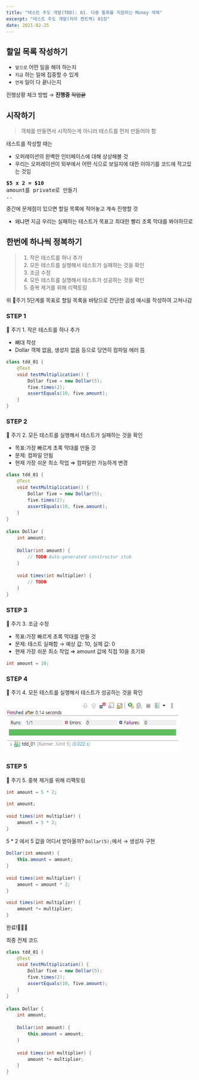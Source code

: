 ```yaml
---
title: "테스트 주도 개발(TDD): 01. 다중 통화를 지원하는 Money 객체"
excerpt: "테스트 주도 개발(저자 켄트백) 01장"
date: 2021-02-25
---
```


## 할일 목록 작성하기

- `앞으로` 어떤 일을 해야 하는지
- `지금` 하는 일에 집중할 수 있게
- `언제` 일이 다 끝나는지

진행상황 체크 방법 → **진행중** ~~작업끝~~

## 시작하기

> 객체를 만들면서 시작하는게 아니라 테스트를 먼저 만들어야 함

테스트를 작성할 때는

- 오퍼레이션의 완벽한 인터페이스에 대해 상상해볼 것
- 우리는 오퍼레이션이 외부에서 어떤 식으로 보일지에 대한 이야기를 코드에 적고있는 것임

<pre>
<b>$5 x 2 = $10</b>
amount를 private로 만들기
..
</pre>

중간에 문제점이 있으면 할일 목록에 적어놓고 계속 진행할 것

- 왜냐면 지금 우리는 실패하는 테스트가 목표고 최대한 빨리 초록 막대를 봐야하므로

## 한번에 하나씩 정복하기

> 1. 작은 테스트를 하나 추가
> 2. 모든 테스트를 실행해서 테스트가 실패하는 것을 확인
> 3. 조금 수정
> 4. 모든 테스트를 실행해서 테스트가 성공하는 것을 확인
> 5. 중복 제거를 위해 리팩토링

위 🚩주기 5단계를 목표로 할일 목록을 바탕으로 간단한 곱셈 예시를 작성하여 고쳐나감

### STEP 1

🚩 주기 1. 작은 테스트를 하나 추가

- 뼈대 작성
- Dollar 객체 없음, 생성자 없음 등으로 당연히 컴파일 에러 뜸

```java
class tdd_01 {
    @Test
    void testMultiplication() {
        Dollar five = new Dollar(5);
        five.times(2);
        assertEquals(10, five.amount);
    }
}
```

### STEP 2

🚩 주기 2. 모든 테스트를 실행해서 테스트가 실패하는 것을 확인

- 목표:가장 빠르게 초록 막대를 만들 것
- 문제: 컴파일 안됨
- 현재 가장 쉬운 최소 작업 ⇒ 컴파일만 가능하게 변경

```java
class tdd_01 {
    @Test
    void testMultiplication() {
        Dollar five = new Dollar(5);
        five.times(2);
        assertEquals(10, five.amount);
    }
}

class Dollar {
    int amount;

    Dollar(int amount) {
        // TODO Auto-generated constructor stub
    }
	
    void times(int multiplier) {
        // TODO 
    }
}
```

### STEP 3

🚩 주기 3. 조금 수정

- 목표:가장 빠르게 초록 막대를 만들 것
- 문제: 테스트 실패함 → 예상 값: 10, 실제 값: 0
- 현재 가장 쉬운 최소 작업 ⇒ amount 값에 직접 10을 초기화

```java
int amount = 10;
```

### STEP 4

🚩 주기 4. 모든 테스트를 실행해서 테스트가 성공하는 것을 확인

![테스트 돌려서 초록막대가 뜬 이미지](/assets/images/post/2021-02-25-test-driven-development-by-example-1.png)

### STEP 5

🚩 주기 5. 중복 제거를 위해 리팩토링

```java
int amount = 5 * 2;
```

```java
int amount;

void times(int multiplier) {
    amount = 5 * 2;
}

```

5 * 2 에서 5 값을 어디서 받아올까?  `Dollar(5);`에서 → 생성자 구현

```java
Dollar(int amount) {
    this.amount = amount;
}

void times(int multiplier) {
    amount = amount * 2;
}
```

```java
void times(int multiplier) {
    amount *= multiplier;
}
```

완료!🎈🎈🎈

최종 전체 코드

```java
class tdd_01 {
    @Test
    void testMultiplication() {
        Dollar five = new Dollar(5);
        five.times(2);
        assertEquals(10, five.amount);
    }
}

class Dollar {
    int amount;

    Dollar(int amount) {
        this.amount = amount;
    }

    void times(int multiplier) {
        amount *= multiplier;
    }
}
```


